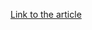 [Link to the article](https://www.welivesecurity.com/en/videos/christmas-scams-unlocked-403-cybersecurity-podcast-ep-9/)
